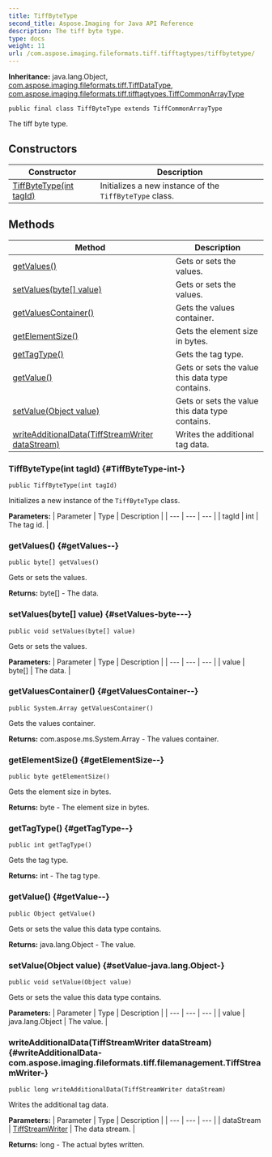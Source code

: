 ```yaml
---
title: TiffByteType
second_title: Aspose.Imaging for Java API Reference
description: The tiff byte type.
type: docs
weight: 11
url: /com.aspose.imaging.fileformats.tiff.tifftagtypes/tiffbytetype/
---
```

**Inheritance:**
java.lang.Object, [com.aspose.imaging.fileformats.tiff.TiffDataType](../../com.aspose.imaging.fileformats.tiff/tiffdatatype), [com.aspose.imaging.fileformats.tiff.tifftagtypes.TiffCommonArrayType](../../com.aspose.imaging.fileformats.tiff.tifftagtypes/tiffcommonarraytype)
```
public final class TiffByteType extends TiffCommonArrayType
```

The tiff byte type.
## Constructors

| Constructor | Description |
| --- | --- |
| [TiffByteType(int tagId)](#TiffByteType-int-) | Initializes a new instance of the `TiffByteType` class. |
## Methods

| Method | Description |
| --- | --- |
| [getValues()](#getValues--) | Gets or sets the values. |
| [setValues(byte[] value)](#setValues-byte---) | Gets or sets the values. |
| [getValuesContainer()](#getValuesContainer--) | Gets the values container. |
| [getElementSize()](#getElementSize--) | Gets the element size in bytes. |
| [getTagType()](#getTagType--) | Gets the tag type. |
| [getValue()](#getValue--) | Gets or sets the value this data type contains. |
| [setValue(Object value)](#setValue-java.lang.Object-) | Gets or sets the value this data type contains. |
| [writeAdditionalData(TiffStreamWriter dataStream)](#writeAdditionalData-com.aspose.imaging.fileformats.tiff.filemanagement.TiffStreamWriter-) | Writes the additional tag data. |
### TiffByteType(int tagId) {#TiffByteType-int-}
```
public TiffByteType(int tagId)
```


Initializes a new instance of the `TiffByteType` class.

**Parameters:**
| Parameter | Type | Description |
| --- | --- | --- |
| tagId | int | The tag id. |

### getValues() {#getValues--}
```
public byte[] getValues()
```


Gets or sets the values.

**Returns:**
byte[] - The data.
### setValues(byte[] value) {#setValues-byte---}
```
public void setValues(byte[] value)
```


Gets or sets the values.

**Parameters:**
| Parameter | Type | Description |
| --- | --- | --- |
| value | byte[] | The data. |

### getValuesContainer() {#getValuesContainer--}
```
public System.Array getValuesContainer()
```


Gets the values container.

**Returns:**
com.aspose.ms.System.Array - The values container.
### getElementSize() {#getElementSize--}
```
public byte getElementSize()
```


Gets the element size in bytes.

**Returns:**
byte - The element size in bytes.
### getTagType() {#getTagType--}
```
public int getTagType()
```


Gets the tag type.

**Returns:**
int - The tag type.
### getValue() {#getValue--}
```
public Object getValue()
```


Gets or sets the value this data type contains.

**Returns:**
java.lang.Object - The value.
### setValue(Object value) {#setValue-java.lang.Object-}
```
public void setValue(Object value)
```


Gets or sets the value this data type contains.

**Parameters:**
| Parameter | Type | Description |
| --- | --- | --- |
| value | java.lang.Object | The value. |

### writeAdditionalData(TiffStreamWriter dataStream) {#writeAdditionalData-com.aspose.imaging.fileformats.tiff.filemanagement.TiffStreamWriter-}
```
public long writeAdditionalData(TiffStreamWriter dataStream)
```


Writes the additional tag data.

**Parameters:**
| Parameter | Type | Description |
| --- | --- | --- |
| dataStream | [TiffStreamWriter](../../com.aspose.imaging.fileformats.tiff.filemanagement/tiffstreamwriter) | The data stream. |

**Returns:**
long - The actual bytes written.
